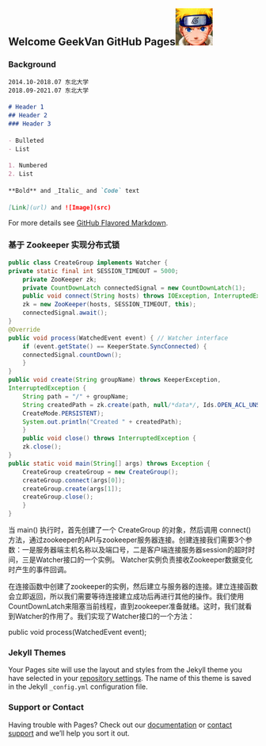 ## Welcome GeekVan GitHub Pages![3_lychallenger](img/3_lychallenger.jpg)



### Background

```markdown
2014.10-2018.07 东北大学
2018.09-2021.07 东北大学

# Header 1
## Header 2
### Header 3

- Bulleted
- List

1. Numbered
2. List

**Bold** and _Italic_ and `Code` text

[Link](url) and ![Image](src)
```

For more details see [GitHub Flavored Markdown](https://guides.github.com/features/mastering-markdown/).

### **基于 Zookeeper 实现分布式锁**

```java
public class CreateGroup implements Watcher {
private static final int SESSION_TIMEOUT = 5000;
    private ZooKeeper zk;
    private CountDownLatch connectedSignal = new CountDownLatch(1);
    public void connect(String hosts) throws IOException, InterruptedException {
    zk = new ZooKeeper(hosts, SESSION_TIMEOUT, this);
    connectedSignal.await();
}
@Override
public void process(WatchedEvent event) { // Watcher interface
    if (event.getState() == KeeperState.SyncConnected) {
    connectedSignal.countDown();
    }
}
public void create(String groupName) throws KeeperException,
InterruptedException {
    String path = "/" + groupName;
    String createdPath = zk.create(path, null/*data*/, Ids.OPEN_ACL_UNSAFE,
    CreateMode.PERSISTENT);
    System.out.println("Created " + createdPath);
    }
    public void close() throws InterruptedException {
    zk.close();
}
public static void main(String[] args) throws Exception {
    CreateGroup createGroup = new CreateGroup();
    createGroup.connect(args[0]);
    createGroup.create(args[1]);
    createGroup.close();
	}
}
```

当 main() 执行时，首先创建了一个 CreateGroup 的对象，然后调用 connect() 方法，通过zookeeper的API与zookeeper服务器连接。创建连接我们需要3个参数：一是服务器端主机名称以及端口号，二是客户端连接服务器session的超时时间，三是Watcher接口的一个实例。 Watcher实例负责接收Zookeeper数据变化时产生的事件回调。

在连接函数中创建了zookeeper的实例，然后建立与服务器的连接。建立连接函数会立即返回，所以我们需要等待连接建立成功后再进行其他的操作。我们使用CountDownLatch来阻塞当前线程，直到zookeeper准备就绪。这时，我们就看到Watcher的作用了。我们实现了Watcher接口的一个方法：

public void process(WatchedEvent event);

### Jekyll Themes

Your Pages site will use the layout and styles from the Jekyll theme you have selected in your [repository settings](https://github.com/Lychallenger/Lychallenger.github.io/settings). The name of this theme is saved in the Jekyll `_config.yml` configuration file.

### Support or Contact

Having trouble with Pages? Check out our [documentation](https://docs.github.com/categories/github-pages-basics/) or [contact support](https://github.com/contact) and we’ll help you sort it out.
